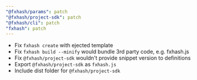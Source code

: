 ```yaml
---
"@fxhash/params": patch
"@fxhash/project-sdk": patch
"@fxhash/cli": patch
"fxhash": patch
---
```


- Fix `fxhash create` with ejected template
- Fix `fxhash build --minify` would bundle 3rd party code, e.g. fxhash.js
- Fix `@fxhash/project-sdk` wouldn't provide snippet version to definitions
- Export `@fxhash/project-sdk` as `fxhash.js`
- Include dist folder for `@fxhash/project-sdk`
